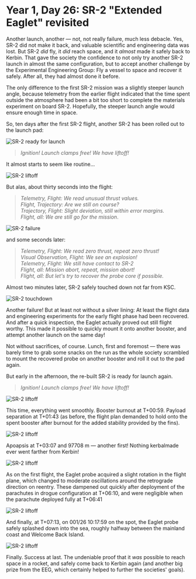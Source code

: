 # Year 1, Day 26: SR-2 "Extended Eaglet" revisited

Another launch, another — not, not really failure, much less debacle. Yes, SR-2
did not make it back, and valuable scientific and engineering data was lost. But
SR-2 _did_ fly, it _did_ reach space, and it _almost_ made it safely back to
Kerbin. That gave the society the confidence to not only try another SR-2 launch in
almost the same configuration, but to accept another challenge by the
Experimental Engineering Group: Fly a vessel to space and recover it safely.
After all, they had almost done it before. 

The only difference to the first SR-2 mission was a slightly steeper launch
angle, because telemetry from the earlier flight indicated that the time
spent outside the atmosphere had been a bit too short to complete the
materials experiment on board SR-2. Hopefully, the steeper launch angle would
ensure enough time in space.

So, ten days after the first SR-2 flight, another SR-2 has been rolled out to
the launch pad:

![SR-2 ready for launch](./SR-2_"Extended_Eaglet"-001:026-06:48:20.jpg)

> _Ignition! Launch clamps free! We have liftoff!_

It almost starts to seem like routine...

![SR-2 liftoff](./SR-2_"Extended_Eaglet"-001:026-06:48:31.jpg)

But alas, about thirty seconds into the flight:

> _Telemetry, Flight: We read unusual thrust values._ \
> _Flight, Trajectory: Are we still on course?_ \
> _Trajectory, Flight: Slight deviation, still within error margins._ \
> _Flight, all: We are still go for the mission_.

![SR-2 failure](./SR-2_"Extended_Eaglet"-001:026-06:49:06.jpg)

and some seconds later:

> _Telemetry, Flight: We read zero thrust, repeat zero thrust!_ \
> _Visual Observation, Flight: We see an explosion!_ \
> _Telemetry, Flight: We still have contact to SR-2_ \
> _Flight, all: Mission abort, repeat, mission abort!_ \
> _Flight, all: But let's try to recover the probe core if possible._

Almost two minutes later, SR-2 safely touched down not far from KSC. 

![SR-2 touchdown](./SR-2_"Extended_Eaglet"-001:026-06:50:57.jpg)

Another failure! But at least not without a silver lining: At least the flight
data and engineering experiments for the early flight phase had been recovered.
And after a quick inspection, the Eaglet actually proved out still flight
worthy. This made it possible to quickly mount it onto another booster, and
attempt another launch on the same day!

Not without sacrifices, of course. Lunch, first and foremost — there was barely
time to grab some snacks on the run as the whole society scrambled to mount the
recovered probe on another booster and roll it out to the pad again.

But early in the afternoon, the re-built SR-2 is ready for launch again.

> _Ignition! Launch clamps free! We have liftoff!_

![SR-2 liftoff](./SR-2_"Extended_Eaglet"-001:026-10:10:50.jpg)

This time, everything went smoothly. Booster burnout at T+00:59. Payload
separation at T+01:43 (as before, the flight plan demanded to hold onto the
spent booster after burnout for the added stability provided by the fins).

![SR-2 liftoff](./SR-2_"Extended_Eaglet"-001:026-10:12:30.jpg)

Apoapsis at T+03:07 and 97708 m — another first! Nothing kerbalmade ever went
farther from Kerbin!

![SR-2 liftoff](./SR-2_"Extended_Eaglet"-001:026-10:13:53.jpg)

As on the first flight, the Eaglet probe acquired a slight rotation in the
flight plane, which changed to moderate oscillations around the retrograde
direction on reentry. These dampened out quickly after deployment of the
parachutes in drogue configuration at T+06:10, and were negligible when the
parachute deployed fully at T+06:41

![SR-2 liftoff](./SR-2_"Extended_Eaglet"-001:026-10:17:27.jpg)

And finally, at T+07:13, on 001/26 10:17:59 on the spot, the Eaglet probe safely
splashed down into the sea, roughly halfway between the mainland coast and
Welcome Back Island.

![SR-2 liftoff](./SR-2_"Extended_Eaglet"-001:026-10:17:59.jpg)

Finally. Success at last. The undeniable proof that it _was_ possible to reach
space in a rocket, and safely come back to Kerbin again (and another big prize
from the EEG, which certainly helped to further the societies' goals).
